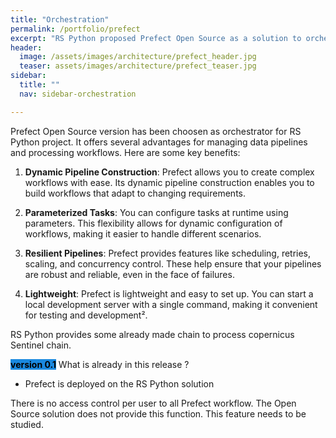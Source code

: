 ```yaml
---
title: "Orchestration"
permalink: /portfolio/prefect
excerpt: "RS Python proposed Prefect Open Source as a solution to orchestrate Copernicus worflows."
header:
  image: /assets/images/architecture/prefect_header.jpg
  teaser: assets/images/architecture/prefect_teaser.jpg
sidebar:
  title: ""
  nav: sidebar-orchestration

---
```


Prefect Open Source version has been choosen as orchestrator for RS Python project. It offers several advantages for managing data pipelines and processing workflows. Here are some key benefits:

1. **Dynamic Pipeline Construction**: Prefect allows you to create complex workflows with ease. Its dynamic pipeline construction enables you to build workflows that adapt to changing requirements.

2. **Parameterized Tasks**: You can configure tasks at runtime using parameters. This flexibility allows for dynamic configuration of workflows, making it easier to handle different scenarios.

3. **Resilient Pipelines**: Prefect provides features like scheduling, retries, scaling, and concurrency control. These help ensure that your pipelines are robust and reliable, even in the face of failures.

4. **Lightweight**: Prefect is lightweight and easy to set up. You can start a local development server with a single command, making it convenient for testing and development².

RS Python provides some already made chain to process copernicus Sentinel chain.



<span style="color: black; background-color: #1A89DF;">**version 0.1**</span>
What is already in this release ? 
- Prefect is deployed on the RS Python solution

There is no access control per user to all Prefect workflow. The Open Source solution does not provide this function. 
This feature needs to be studied.

